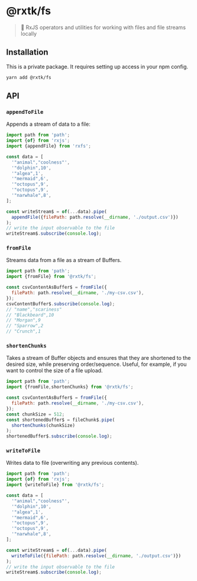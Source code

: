 # @rxtk/fs
> 💾 RxJS operators and utilities for working with files and file streams locally

## Installation
This is a private package. It requires setting up access in your npm config.

```bash
yarn add @rxtk/fs
```

## API

### `appendToFile`
Appends a stream of data to a file:
```javascript
import path from 'path';
import {of} from 'rxjs';
import {appendFile} from 'rxfs';

const data = [
  '"animal","coolness"',
  '"dolphin",10',
  '"algea",1',
  '"mermaid",6',
  '"octopus",9',
  '"octopus",9',
  '"narwhale",8',
];

const writeStream$ = of(...data).pipe(
  appendFile({filePath: path.resolve(__dirname, './output.csv')})
);
// write the input observable to the file
writeStream$.subscribe(console.log);
```

### `fromFile`
Streams data from a file as a stream of Buffers.
```js
import path from 'path';
import {fromFile} from '@rxtk/fs';

const csvContentAsBuffer$ = fromFile({
  filePath: path.resolve(__dirname, './my-csv.csv'),
});
csvContentBuffer$.subscribe(console.log);
// "name","scariness"
// "Blackbeard",10
// "Morgan",9
// "Sparrow",2
// "Crunch",1
```

### `shortenChunks`
Takes a stream of Buffer objects and ensures that they are shortened to the desired size, while preserving order/sequence.  Useful, for example, if you want to control the size of a file upload.
```js
import path from 'path';
import {fromFile,shortenChunks} from '@rxtk/fs';

const csvContentAsBuffer$ = fromFile({
  filePath: path.resolve(__dirname, './my-csv.csv'),
});
const chunkSize = 512;
const shortenedBuffer$ = fileChunk$.pipe(
  shortenChunks(chunkSize)
);
shortenedBuffer$.subscribe(console.log);
```

### `writeToFile`
Writes data to file (overwriting any previous contents).
```js
import path from 'path';
import {of} from 'rxjs';
import {writeToFile} from '@rxtk/fs';

const data = [
  '"animal","coolness"',
  '"dolphin",10',
  '"algea",1',
  '"mermaid",6',
  '"octopus",9',
  '"octopus",9',
  '"narwhale",8',
];

const writeStream$ = of(...data).pipe(
  writeToFile({filePath: path.resolve(__dirname, './output.csv')})
);
// write the input observable to the file
writeStream$.subscribe(console.log);
```
